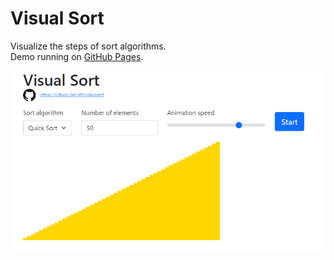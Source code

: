 # Visual Sort

Visualize the steps of sort algorithms.  
Demo running on [GitHub Pages](https://sfjt.github.io/visualsort/).


![animation](animation.gif)

